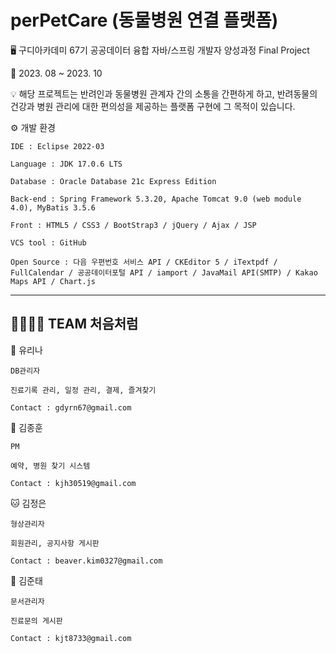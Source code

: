 # perPetCare (동물병원 연결 플랫폼)

🖥️ 구디아카데미 67기 공공데이터 융합 자바/스프링 개발자 양성과정 Final Project

📅 2023. 08 ~ 2023. 10

💡 해당 프로젝트는 반려인과 동물병원 관계자 간의 소통을 간편하게 하고, 반려동물의 건강과 병원 관리에 대한 편의성을 제공하는 플랫폼 구현에 그 목적이 있습니다.

⚙️ 개발 환경

    IDE : Eclipse 2022-03
    
    Language : JDK 17.0.6 LTS
    
    Database : Oracle Database 21c Express Edition
    
    Back-end : Spring Framework 5.3.20, Apache Tomcat 9.0 (web module 4.0), MyBatis 3.5.6
    
    Front : HTML5 / CSS3 / BootStrap3 / jQuery / Ajax / JSP
    
    VCS tool : GitHub
    
    Open Source : 다음 우편번호 서비스 API / CKEditor 5 / iTextpdf / FullCalendar / 공공데이터포털 API / iamport / JavaMail API(SMTP) / Kakao Maps API / Chart.js
    
---


👨‍👩‍👧‍👦 TEAM 처음처럼
---
🦜 유리나

    DB관리자

    진료기록 관리, 일정 관리, 결제, 즐겨찾기

    Contact : gdyrn67@gmail.com

🐶 김종훈

    PM
   
    예약, 병원 찾기 시스템
    
    Contact : kjh30519@gmail.com


🐱 김정은
    
    형상관리자

    회원관리, 공지사항 게시판

    Contact : beaver.kim0327@gmail.com

    
🦎 김준태

    문서관리자

    진료문의 게시판

    Contact : kjt8733@gmail.com

